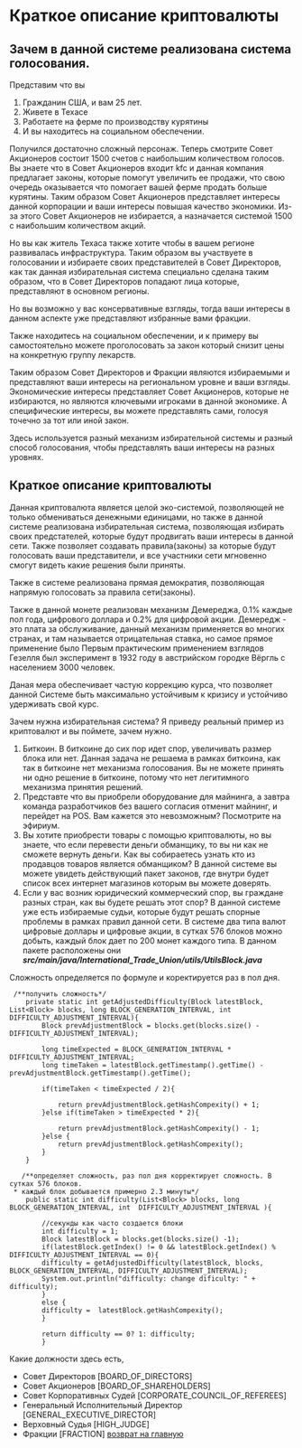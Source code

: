 # Краткое описание криптовалюты
## Зачем в данной системе реализована система голосования.
Представим что вы 
1. Гражданин США, и вам 25 лет.
2. Живете в Техасе
3. Работаете на ферме по производству курятины
4. И вы находитесь на социальном обеспечении.

Получился достаточно сложный персонаж.
Теперь смотрите Совет Акционеров состоит 1500 счетов с наибольшим количеством голосов.
Вы знаете что в Совет Акционеров входит kfc и данная компания предлагает законы, которые
помогут увеличить ее продажи, что свою очередь оказывается что помогает вашей
ферме продать больше курятины. Таким образом Совет Акционеров представляет интересы
данной корпорации и ваши интересы повышая качество экономики. Из-за этого Совет Акционеров не избирается,
а назначается системой 1500 с наибольшим количеством акций.

Но вы как житель Техаса также хотите чтобы в вашем регионе развивалась инфраструктура. 
Таким образом вы участвуете в голосовании и избираете своих представителей в Совет Директоров,
как так данная избирательная система специально сделана таким образом, что в Совет Директоров 
попадают лица которые, представляют в основном регионы. 

Но вы возможно у вас консервативные взгляды, тогда ваши интересы в данном аспекте уже представляют
избранные вами фракции.

Также находитесь на социальном обеспечении, и к примеру вы самостоятельно можете проголосовать за 
закон который снизит цены на конкретную группу лекарств.

Таким образом Совет Директоров и Фракции являются избираемыми и представляют ваши интересы на региональном
уровне и ваши взгляды. Экономические интересы представляет Совет Акционеров, которые не избираются,
но являются ключевыми игроками в данной экономике.
А специфические интересы, вы можете представлять сами, голосуя точечно за тот или иной закон.

Здесь используется разный механизм избирательной системы и разный способ голосования, чтобы 
представлять ваши интересы на разных уровнях.


## Краткое описание криптовалюты

Данная криптовалюта является целой эко-системой, позволяющей не только обмениваться 
денежными единицами, но также в данной системе реализована избирательная система,
позволяющая избирать своих предстателей, которые будут продвигать ваши интересы в данной сети.
Также позволяет создавать правила(законы) за которые будут голосовать ваши представители, и все
участники сети мгновенно смогут видеть какие решения были приняты.

Также в системе реализована прямая демократия, позволяющая напрямую голосовать за правила сети(законы).


Также в данной монете реализован механизм Демереджа, 0.1% каждые пол года, цифрового доллара и
0.2% для цифровой акции.
Демередж - это плата за обслуживание, данный механизм применяется во многих странах, 
и там называется отрицательная ставка, но самое прямое применение было
Первым практическим применением взглядов Гезелля был эксперимент в 1932 году в австрийском городке Вёргль с населением 3000 человек.

Даная мера обеспечивает частую коррекцию курса, что позволяет данной Системе быть максимально 
устойчивым к кризису и устойчиво удерживать свой курс.

Зачем нужна избирательная система? 
Я приведу реальный пример из криптовалют и вы поймете, зачем нужно.
1. Биткоин. В биткоине до сих пор идет спор, увеличивать размер блока или нет.
Данная задача не решаема в рамках биткоина, как так в биткоине нет механизма голосования.
Вы не можете принять ни одно решение в биткоине, потому что нет легитимного механизма принятия решений.
2. Представте что вы приобрели оборудование для майнинга, а завтра команда разработчиков без 
вашего согласия отменит майнинг, и перейдет на POS. Вам кажется это невозможным? Посмотрите на эфириум.
3. Вы хотите приобрести товары с помощью криптовалюты, но вы знаете, что если перевести деньги обманщику,
то вы ни как не сможете вернуть деньги. Как вы собираетесь узнать кто из продавцов товаров является
обманщиком? В данной системе вы можете увидеть действующий пакет законов, где внутри будет список
всех интернет магазинов которым вы можете доверять.
4. Если у вас возник юридический коммерческий спор, вы граждане разных стран, как вы будете решать этот спор?
В данной системе уже есть избираемые судьи, которые будут решать спорные проблемы в рамках правил данной сети.
В системе два типа валют цифровые доллары и цифровые акции, 
в сутках 576 блоков можно добыть, каждый блок дает по 200 монет 
каждого типа.
В данном пакете расположены они
***src/main/java/International_Trade_Union/utils/UtilsBlock.java***

Сложность определяется по формуле и коректируется раз в пол дня.
````
 /**получить сложность*/
    private static int getAdjustedDifficulty(Block latestBlock, List<Block> blocks, long BLOCK_GENERATION_INTERVAL, int DIFFICULTY_ADJUSTMENT_INTERVAL){
        Block prevAdjustmentBlock = blocks.get(blocks.size() - DIFFICULTY_ADJUSTMENT_INTERVAL);

        long timeExpected = BLOCK_GENERATION_INTERVAL * DIFFICULTY_ADJUSTMENT_INTERVAL;
        long timeTaken = latestBlock.getTimestamp().getTime() - prevAdjustmentBlock.getTimestamp().getTime();

        if(timeTaken < timeExpected / 2){

            return prevAdjustmentBlock.getHashCompexity() + 1;
        }else if(timeTaken > timeExpected * 2){

            return prevAdjustmentBlock.getHashCompexity() - 1;
        }else {
            return prevAdjustmentBlock.getHashCompexity();
        }
    }
````

````
   /**определяет сложность, раз пол дня корректирует сложность. В сутках 576 блоков. 
 * каждый блок добывается примерно 2.3 минуты*/
    public static int difficulty(List<Block> blocks, long BLOCK_GENERATION_INTERVAL, int  DIFFICULTY_ADJUSTMENT_INTERVAL ){

        //секунды как часто создается блоки
        int difficulty = 1;
        Block latestBlock = blocks.get(blocks.size() -1);
        if(latestBlock.getIndex() != 0 && latestBlock.getIndex() % DIFFICULTY_ADJUSTMENT_INTERVAL == 0){
        difficulty = getAdjustedDifficulty(latestBlock, blocks, BLOCK_GENERATION_INTERVAL, DIFFICULTY_ADJUSTMENT_INTERVAL);
        System.out.println("difficulty: change dificulty: " + difficulty);
        }
        else {
        difficulty =  latestBlock.getHashCompexity();
        }

        return difficulty == 0? 1: difficulty;
        }

````

Какие должности здесь есть,
- Совет Директоров [BOARD_OF_DIRECTORS]
- Совет Акционеров [BOARD_OF_SHAREHOLDERS]
- Совет Корпоративных Судей [CORPORATE_COUNCIL_OF_REFEREES]
- Генеральный Исполнительный Директор [GENERAL_EXECUTIVE_DIRECTOR]
- Верховный Судья [HIGH_JUDGE]
- Фракции [FRACTION]
[возврат на главную](./documentationRus.md)